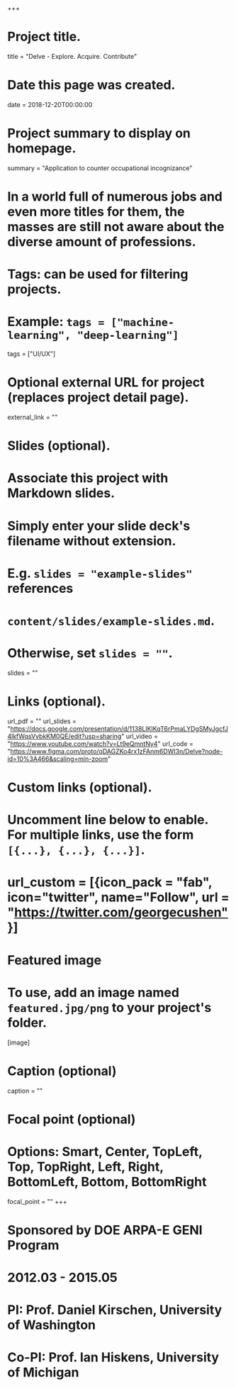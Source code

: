 +++
# Project title.
title = "Delve - Explore. Acquire. Contribute"

# Date this page was created.
date = 2018-12-20T00:00:00

# Project summary to display on homepage.
summary = "Application to counter occupational incognizance"
# In a world full of numerous jobs and even more titles for them, the masses are still not aware about the diverse amount of professions.
# Tags: can be used for filtering projects.
# Example: `tags = ["machine-learning", "deep-learning"]`
tags = ["UI/UX"]

# Optional external URL for project (replaces project detail page).
external_link = ""

# Slides (optional).
#   Associate this project with Markdown slides.
#   Simply enter your slide deck's filename without extension.
#   E.g. `slides = "example-slides"` references 
#   `content/slides/example-slides.md`.
#   Otherwise, set `slides = ""`.
slides = ""

# Links (optional).
url_pdf = ""
url_slides = "https://docs.google.com/presentation/d/1138LIKlKqT6rPmaLYDgSMyJgcfJ4lkfWqsVvbkKM0QE/edit?usp=sharing"
url_video = "https://www.youtube.com/watch?v=Lt9eQmntNy4"
url_code = "https://www.figma.com/proto/qDAGZKo4rx1zFAnm6DWI3n/Delve?node-id=10%3A466&scaling=min-zoom"

# Custom links (optional).
#   Uncomment line below to enable. For multiple links, use the form `[{...}, {...}, {...}]`.
# url_custom = [{icon_pack = "fab", icon="twitter", name="Follow", url = "https://twitter.com/georgecushen"}]

# Featured image
# To use, add an image named `featured.jpg/png` to your project's folder. 
[image]
  # Caption (optional)
  caption = ""
  
  # Focal point (optional)
  # Options: Smart, Center, TopLeft, Top, TopRight, Left, Right, BottomLeft, Bottom, BottomRight
  focal_point = ""
+++

# Sponsored by DOE ARPA-E GENI Program

# 2012.03 - 2015.05

# PI: Prof. Daniel Kirschen, University of Washington

# Co-PI: Prof. Ian Hiskens, University of Michigan

